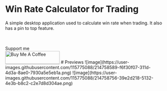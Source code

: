 # Win Rate Calculator for Trading
A simple desktop application used to calculate win rate when trading. 
It also has a pin to top feature.

<br>
<br>
Support me
<br>
<a href="https://www.buymeacoffee.com/kethtacatani" target="_blank"><img src="https://www.buymeacoffee.com/assets/img/custom_images/orange_img.png" alt="Buy Me A Coffee" style="height: 41px !important;width: 174px !important;box-shadow: 0px 3px 2px 0px rgba(190, 190, 190, 0.5) !important;-webkit-box-shadow: 0px 3px 2px 0px rgba(190, 190, 190, 0.5) !important;" ></a>
# Previews
![image](https://user-images.githubusercontent.com/115775088/214758589-f6f30f07-311d-4d3a-8ae0-7930a5e5eb1a.png)
![image](https://user-images.githubusercontent.com/115775088/214758756-39e2d218-5132-4e3b-b8c2-c2e7d8d304ae.png)

